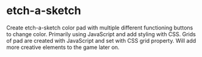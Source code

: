 # etch-a-sketch

Create etch-a-sketch color pad with multiple different functioning buttons to change color. Primarily using JavaScript and add styling with CSS. Grids of pad are created with JavaScript and set with CSS grid property. Will add more creative elements to the game later on. 
